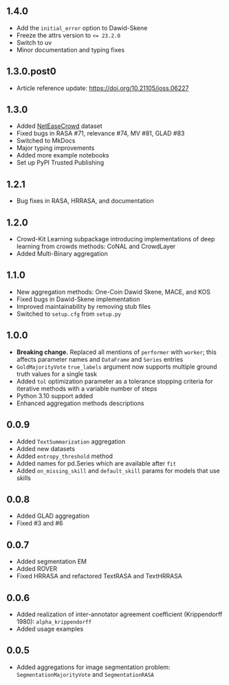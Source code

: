 1.4.0
-----

- Add the `initial_error` option to Dawid-Skene
- Freeze the attrs version to `<= 23.2.0`
- Switch to uv
- Minor documentation and typing fixes

1.3.0.post0
-----------

- Article reference update: <https://doi.org/10.21105/joss.06227>

1.3.0
-----

* Added [NetEaseCrowd](https://github.com/fuxiAIlab/NetEaseCrowd-Dataset) dataset
* Fixed bugs in RASA #71, relevance #74, MV #81, GLAD #83
* Switched to MkDocs
* Major typing improvements
* Added more example notebooks
* Set up PyPI Trusted Publishing

1.2.1
-----

* Bug fixes in RASA, HRRASA, and documentation

1.2.0
-----

* Crowd-Kit Learning subpackage introducing implementations of deep learning from crowds methods: CoNAL and CrowdLayer
* Added Multi-Binary aggregation

1.1.0
-----
* New aggregation methods: One-Coin Dawid Skene, MACE, and KOS
* Fixed bugs in Dawid-Skene implementation
* Improved maintainability by removing stub files
* Switched to `setup.cfg` from `setup.py`

1.0.0
-----

* **Breaking change.** Replaced all mentions of `performer` with `worker`; this affects parameter names and `DataFrame` and `Series` entries
* `GoldMajorityVote` `true_labels` argument now supports multiple ground truth values for a single task
* Added `tol` optimization parameter as a tolerance stopping criteria for iterative methods with a variable number of steps
* Python 3.10 support added
* Enhanced aggregation methods descriptions

0.0.9
-----

* Added `TextSummarization` aggregation
* Added new datasets
* Added `entropy_threshold` method
* Added names for pd.Series which are available after `fit`
* Added `on_missing_skill` and `default_skill` params for models that use skills

0.0.8
-----

* Added GLAD aggregation
* Fixed #3 and #6

0.0.7
-----

* Added segmentation EM
* Added ROVER
* Fixed HRRASA and refactored TextRASA and TextHRRASA

0.0.6
-----

* Added realization of inter-annotator agreement coefficient (Krippendorff 1980): `alpha_krippendorff`
* Added usage examples

0.0.5
-----

* Added aggregations for image segmentation problem: `SegmentationMajorityVote` and `SegmentationRASA`
